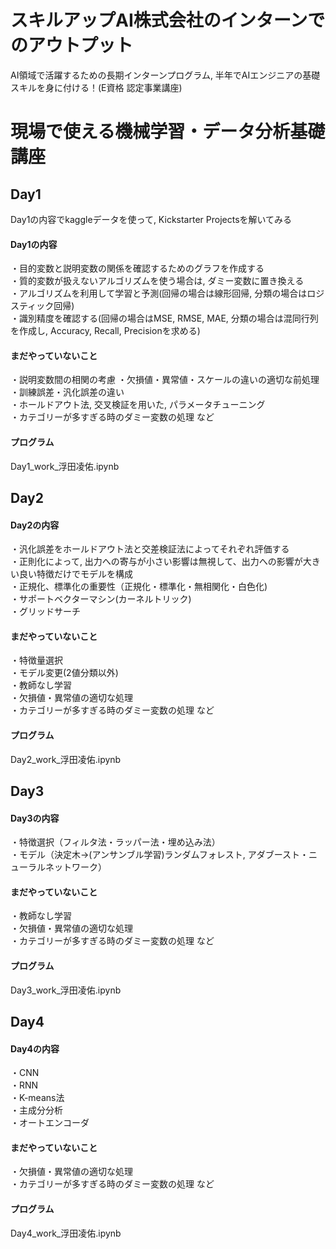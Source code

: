 # スキルアップAI株式会社のインターンでのアウトプット
AI領域で活躍するための長期インターンプログラム, 半年でAIエンジニアの基礎スキルを身に付ける！(E資格 認定事業講座)
# 現場で使える機械学習・データ分析基礎講座
## Day1
Day1の内容でkaggleデータを使って, Kickstarter Projectsを解いてみる
#### Day1の内容
・目的変数と説明変数の関係を確認するためのグラフを作成する  
・質的変数が扱えないアルゴリズムを使う場合は, ダミー変数に置き換える  
・アルゴリズムを利用して学習と予測(回帰の場合は線形回帰, 分類の場合はロジスティック回帰)  
・識別精度を確認する(回帰の場合はMSE, RMSE, MAE, 分類の場合は混同行列を作成し, Accuracy, Recall, Precisionを求める)  

#### まだやっていないこと
・説明変数間の相関の考慮
・欠損値・異常値・スケールの違いの適切な前処理   
・訓練誤差・汎化誤差の違い  
・ホールドアウト法, 交叉検証を用いた, パラメータチューニング  
・カテゴリーが多すぎる時のダミー変数の処理 など

#### プログラム
Day1_work_浮田凌佑.ipynb

## Day2
#### Day2の内容
・汎化誤差をホールドアウト法と交差検証法によってそれぞれ評価する  
・正則化によって, 出力への寄与が小さい影響は無視して、出力への影響が大きい良い特徴だけでモデルを構成  
・正規化、標準化の重要性（正規化・標準化・無相関化・白色化)  
・サポートベクターマシン(カーネルトリック)  
・グリッドサーチ

#### まだやっていないこと
・特徴量選択  
・モデル変更(2値分類以外)  
・教師なし学習  
・欠損値・異常値の適切な処理     
・カテゴリーが多すぎる時のダミー変数の処理 など 

#### プログラム
Day2_work_浮田凌佑.ipynb
## Day3
#### Day3の内容
・特徴選択（フィルタ法・ラッパー法・埋め込み法）  
・モデル（決定木→(アンサンブル学習)ランダムフォレスト, アダブースト・ニューラルネットワーク） 

#### まだやっていないこと
・教師なし学習  
・欠損値・異常値の適切な処理     
・カテゴリーが多すぎる時のダミー変数の処理 など 

#### プログラム
Day3_work_浮田凌佑.ipynb
## Day4
#### Day4の内容
・CNN  
・RNN  
・K-means法  
・主成分分析  
・オートエンコーダ  

#### まだやっていないこと
・欠損値・異常値の適切な処理  
・カテゴリーが多すぎる時のダミー変数の処理 など  

#### プログラム
Day4_work_浮田凌佑.ipynb
